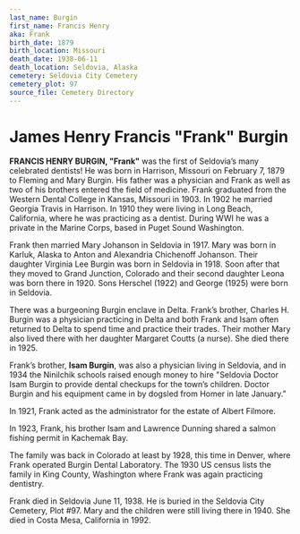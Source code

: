 ```yaml
---
last_name: Burgin
first_name: Francis Henry
aka: Frank
birth_date: 1879
birth_location: Missouri
death_date: 1938-06-11
death_location: Seldovia, Alaska
cemetery: Seldovia City Cemetery
cemetery_plot: 97
source_file: Cemetery Directory
---
```

# James Henry Francis "Frank" Burgin


**FRANCIS HENRY BURGIN, "Frank"** was the first of Seldovia’s many
celebrated dentists\! He was born in Harrison, Missouri on February 7,
1879 to Fleming and Mary Burgin. His father was a physician and Frank as
well as two of his brothers entered the field of medicine. Frank
graduated from the Western Dental College in Kansas, Missouri in 1903.
In 1902 he married Georgia Travis in Harrison. In 1910 they were living
in Long Beach, California, where he was practicing as a dentist. During
WWI he was a private in the Marine Corps, based in Puget Sound
Washington.

Frank then married Mary Johanson in Seldovia in 1917. Mary was born in
Karluk, Alaska to Anton and Alexandria Chichenoff Johanson. Their
daughter Virginia Lee Burgin was born in Seldovia in 1918. Soon after
that they moved to Grand Junction, Colorado and their second daughter
Leona was born there in 1920. Sons Herschel (1922) and George (1925)
were born in Seldovia.

There was a burgeoning Burgin enclave in Delta. Frank’s brother, Charles
H. Burgin was a physician practicing in Delta and both Frank and Isam
often returned to Delta to spend time and practice their trades. Their
mother Mary also lived there with her daughter Margaret Coutts (a
nurse). She died there in 1925.

Frank’s brother, **Isam Burgin**, was also a physician living in
Seldovia, and in 1934 the Ninilchik schools raised enough money to hire
"Seldovia Doctor Isam Burgin to provide dental checkups for the town’s
children. Doctor Burgin and his equipment came in by dogsled from Homer
in late January."

In 1921, Frank acted as the administrator for the estate of Albert
Filmore.

In 1923, Frank, his brother Isam and Lawrence Dunning shared a salmon
fishing permit in Kachemak Bay.

The family was back in Colorado at least by 1928, this time in Denver,
where Frank operated Burgin Dental Laboratory. The 1930 US census lists
the family in King County, Washington where Frank was again practicing
dentistry.

Frank died in Seldovia June 11, 1938. He is buried in the Seldovia City
Cemetery, Plot \#97. Mary and the children were still living there in
1940. She died in Costa Mesa, California in 1992.
